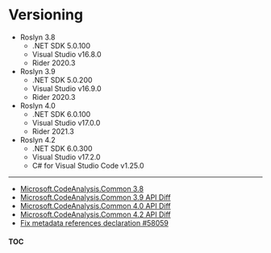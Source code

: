 # Versioning

- Roslyn 3.8
  - .NET SDK 5.0.100
  - Visual Studio v16.8.0
  - Rider 2020.3
- Roslyn 3.9
  - .NET SDK 5.0.200
  - Visual Studio v16.9.0
  - Rider 2020.3
- Roslyn 4.0
  - .NET SDK 6.0.100
  - Visual Studio v17.0.0
  - Rider 2021.3
- Roslyn 4.2
  - .NET SDK 6.0.300
  - Visual Studio v17.2.0
  - C# for Visual Studio Code v1.25.0

---
- [Microsoft.CodeAnalysis.Common 3.8](https://www.fuget.org/packages/Microsoft.CodeAnalysis.Common/3.8.0)
- [Microsoft.CodeAnalysis.Common 3.9 API Diff](https://www.fuget.org/packages/Microsoft.CodeAnalysis.Common/3.9.0/lib/netstandard2.0/diff/3.8.0/)
- [Microsoft.CodeAnalysis.Common 4.0 API Diff](https://www.fuget.org/packages/Microsoft.CodeAnalysis.Common/4.0.1/lib/netstandard2.0/diff/3.11.0/)
- [Microsoft.CodeAnalysis.Common 4.2 API Diff](https://www.fuget.org/packages/Microsoft.CodeAnalysis.Common/4.2.0/lib/netstandard2.0/diff/4.1.0/)
- [Fix metadata references declaration #58059](https://github.com/dotnet/roslyn/pull/58059)

#### [TOC](./Content.md)
